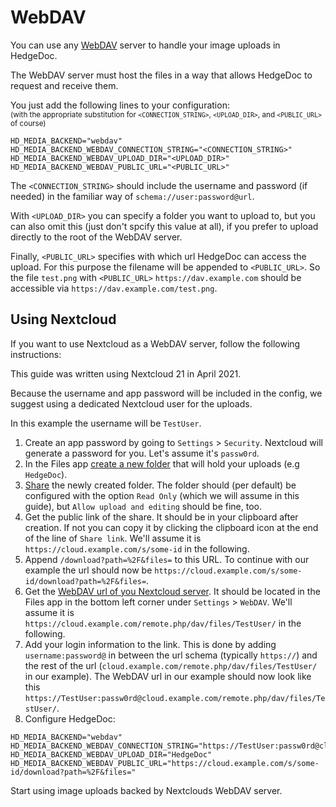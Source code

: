 # WebDAV

You can use any [WebDAV](https://en.wikipedia.org/wiki/WebDAV) server to handle your image uploads in HedgeDoc.

The WebDAV server must host the files in a way that allows HedgeDoc to request and receive them.

You just add the following lines to your configuration:  
<small>(with the appropriate substitution for `<CONNECTION_STRING>`, `<UPLOAD_DIR>`, and `<PUBLIC_URL>` of course)</small>
```
HD_MEDIA_BACKEND="webdav"
HD_MEDIA_BACKEND_WEBDAV_CONNECTION_STRING="<CONNECTION_STRING>"
HD_MEDIA_BACKEND_WEBDAV_UPLOAD_DIR="<UPLOAD_DIR>"
HD_MEDIA_BACKEND_WEBDAV_PUBLIC_URL="<PUBLIC_URL>"
```

The `<CONNECTION_STRING>` should include the username and password (if needed) in the familiar way of `schema://user:password@url`.

With `<UPLOAD_DIR>` you can specify a folder you want to upload to, but you can also omit this (just don't spcify this value at all), if you prefer to upload directly to the root of the WebDAV server.

Finally, `<PUBLIC_URL>` specifies with which url HedgeDoc can access the upload. For this purpose the filename will be appended to `<PUBLIC_URL>`. So the file `test.png` with `<PUBLIC_URL>` `https://dav.example.com` should be accessible via `https://dav.example.com/test.png`.

## Using Nextcloud

If you want to use Nextcloud as a WebDAV server, follow the following instructions:

This guide was written using Nextcloud 21 in April 2021.

Because the username and app password will be included in the config, we suggest using a dedicated Nextcloud user for the uploads.  

In this example the username will be `TestUser`.

1. Create an app password by going to `Settings` > `Security`. Nextcloud will generate a password for you. Let's assume it's `passw0rd`.
2. In the Files app [create a new folder](https://docs.nextcloud.com/server/latest/user_manual/en/files/access_webgui.html#creating-or-uploading-files-and-directories) that will hold your uploads (e.g `HedgeDoc`).
3. [Share](https://docs.nextcloud.com/server/latest/user_manual/en/files/sharing.html#public-link-shares) the newly created folder. The folder should (per default) be configured with the option `Read Only` (which we will assume in this guide), but `Allow upload and editing` should be fine, too.
4. Get the public link of the share. It should be in your clipboard after creation. If not you can copy it by clicking the clipboard icon at the end of the line of `Share link`. We'll assume it is `https://cloud.example.com/s/some-id` in the following.
5. Append `/download?path=%2F&files=` to this URL. To continue with our example the url should now be `https://cloud.example.com/s/some-id/download?path=%2F&files=`.
6. Get the [WebDAV url of you Nextcloud server](https://docs.nextcloud.com/server/latest/user_manual/en/files/access_webdav.html). It should be located in the Files app in the bottom left corner under `Settings` > `WebDAV`. We'll assume it is `https://cloud.example.com/remote.php/dav/files/TestUser/` in the following.
7. Add your login information to the link. This is done by adding `username:password@` in between the url schema (typically `https://`) and the rest of the url (`cloud.example.com/remote.php/dav/files/TestUser/` in our example). The WebDAV url in our example should now look like this `https://TestUser:passw0rd@cloud.example.com/remote.php/dav/files/TestUser/`.
8. Configure HedgeDoc: 
```
HD_MEDIA_BACKEND="webdav"
HD_MEDIA_BACKEND_WEBDAV_CONNECTION_STRING="https://TestUser:passw0rd@cloud.example.com/remote.php/dav/files/TestUser/"
HD_MEDIA_BACKEND_WEBDAV_UPLOAD_DIR="HedgeDoc"
HD_MEDIA_BACKEND_WEBDAV_PUBLIC_URL="https://cloud.example.com/s/some-id/download?path=%2F&files="
```
Start using image uploads backed by Nextclouds WebDAV server.
